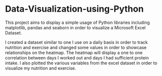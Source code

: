 # Data-Visualization-using-Python
This project aims to display a simple usage of Python libraries including matplotlib, pandas and seaborn in order to visualize a Microsoft Excel Dataset.

I created a dataset similar to one I use on a daily basis in order to track nutrition and exercise and changed some values in order to showcase relationships on the heatmap. The heatmap will display a one to one correlation between days I worked out and days I had sufficient protein intake. I also plotted the various variables from the excel dataset in order to visualize my nutrition and exercise. 
